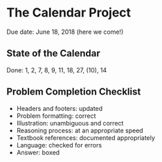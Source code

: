 # The Calendar Project

Due date: June 18, 2018 (here we come!)

## State of the Calendar

Done: 1, 2, 7, 8, 9, 11, 18, 27, (10), 14

## Problem Completion Checklist

- Headers and footers: updated
- Problem formatting: correct
- Illustration: unambiguous and correct
- Reasoning process: at an appropriate speed
- Textbook references: documented appropriately
- Language: checked for errors
- Answer: boxed
